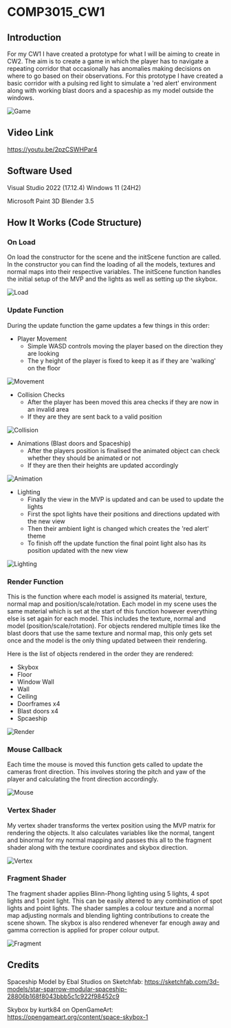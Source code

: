 # COMP3015_CW1

## Introduction

For my CW1 I have created a prototype for what I will be aiming to create in CW2. The aim is to create a game in which the player has to navigate a repeating corridor that occasionally has anomalies making decisions on where to go based on their observations. For this prototype I have created a basic corridor with a pulsing red light to simulate a 'red alert' environment along with working blast doors and a spaceship as my model outside the windows.

![Game](/SampleScreens/game.png)

## Video Link

https://youtu.be/2pzCSWHPar4

## Software Used

Visual Studio 2022 (17.12.4)
Windows 11 (24H2)

Microsoft Paint 3D
Blender 3.5

## How It Works (Code Structure)

### On Load

On load the constructor for the scene and the initScene function are called. In the constructor you can find the loading of all the models, textures and normal maps into their respective variables. The initScene function handles the initial setup of the MVP and the lights as well as setting up the skybox.

![Load](/SampleScreens/load.png)

### Update Function

During the update function the game updates a few things in this order:
- Player Movement
	- Simple WASD controls moving the player based on the direction they are looking
	- The y height of the player is fixed to keep it as if they are 'walking' on the floor

![Movement](/SampleScreens/movement.png)

- Collision Checks
	- After the player has been moved this area checks if they are now in an invalid area
	- If they are they are sent back to a valid position

![Collision](/SampleScreens/collision.png)

- Animations (Blast doors and Spaceship)
	- After the players position is finalised the animated object can check whether they should be animated or not
	- If they are then their heights are updated accordingly

![Animation](/SampleScreens/animate.png)

- Lighting
	- Finally the view in the MVP is updated and can be used to update the lights
	- First the spot lights have their positions and directions updated with the new view
	- Then their ambient light is changed which creates the 'red alert' theme
	- To finish off the update function the final point light also has its position updated with the new view

![Lighting](/SampleScreens/light.png)

### Render Function

This is the function where each model is assigned its material, texture, normal map and position/scale/rotation. Each model in my scene uses the same material which is set at the start of this function however everything else is set again for each model. This includes the texture, normal and model (position/scale/rotation). For objects rendered multiple times like the blast doors that use the same texture and normal map, this only gets set once and the model is the only thing updated between their rendering.

Here is the list of objects rendered in the order they are rendered:
- Skybox
- Floor
- Window Wall
- Wall
- Ceiling
- Doorframes x4
- Blast doors x4
- Spcaeship

![Render](/SampleScreens/render.png)

### Mouse Callback

Each time the mouse is moved this function gets called to update the cameras front direction. This involves storing the pitch and yaw of the player and calculating the front direction accordingly.

![Mouse](/SampleScreens/mouse.png)

### Vertex Shader

My vertex shader transforms the vertex position using the MVP matrix for rendering the objects. It also calculates variables like the normal, tangent and binormal for my normal mapping and passes this all to the fragment shader along with the texture coordinates and skybox direction.

![Vertex](/SampleScreens/vertex.png)

### Fragment Shader

The fragment shader applies Blinn-Phong lighting using 5 lights, 4 spot lights and 1 point light. This can be easily altered to any combination of spot lights and point lights. The shader samples a colour texture and a normal map adjusting normals and blending lighting contributions to create the scene shown. The skybox is also rendered whenever far enough away and gamma correction is applied for proper colour output.

![Fragment](/SampleScreens/fragment.png)

## Credits

Spaceship Model by Ebal Studios on Sketchfab: https://sketchfab.com/3d-models/star-sparrow-modular-spaceship-28806b168f8043bbb5c1c922f98452c9

Skybox by kurtk84 on OpenGameArt: https://opengameart.org/content/space-skybox-1